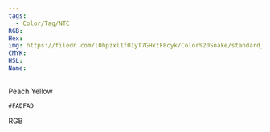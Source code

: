 ```yaml
---
tags:
  - Color/Tag/NTC
RGB:
Hex:
img: https://filedn.com/l0hpzxl1f01yT7GHxtF8cyk/Color%20Snake/standard_csv_to_svg//FADFAD.svg
CMYK:
HSL:
Name:
---
```

Peach Yellow
```palette
#FADFAD
```
RGB
